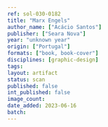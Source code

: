 ```yaml
---
ref: sol-030-0182
title: "Marx Engels"
author_name: ["Acácio Santos"]
publisher: ["Seara Nova"]
year: "unknown year"
origin: ["Portugal"]
formats: ["book, book-cover"]
disciplines: [graphic-design]
tags:
layout: artifact
status: scan
published: false
int_published: false
image_count:
date_added: 2023-06-16
batch:
---
```

